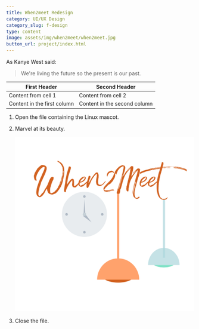```yaml
---
title: When2meet Redesign
category: UI/UX Design
category_slug: f-design
type: content
image: assets/img/when2meet/when2meet.jpg
button_url: project/index.html
---
```


As Kanye West said:

> We're living the future so
> the present is our past.

First Header | Second Header
------------ | -------------
Content from cell 1 | Content from cell 2
Content in the first column | Content in the second column

1.  Open the file containing the Linux mascot.
2.  Marvel at its beauty.

    ![Tux, the Linux mascot](/assets/img/when2meet/when2meet.jpg)

3.  Close the file.
